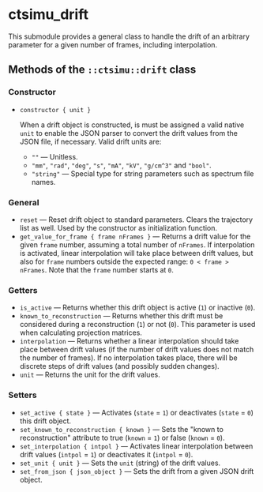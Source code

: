 # ctsimu_drift
This submodule provides a general class to handle the drift of an arbitrary parameter for a given number of frames, including interpolation.

## Methods of the `::ctsimu::drift` class

### Constructor

* `constructor { unit }`

    When a drift object is constructed, is must be assigned a valid native `unit` to enable the JSON parser to convert the drift values from the JSON file, if necessary. Valid drift units are:

    + `""` — Unitless.
    + `"mm"`, `"rad"`, `"deg"`, `"s"`, `"mA"`, `"kV"`, `"g/cm^3"` and `"bool"`.
    + `"string"` — Special type for string parameters such as spectrum file names.

### General

* `reset` — Reset drift object to standard parameters. Clears the trajectory list as well. Used by the constructor as initialization function.
* `get_value_for_frame { frame nFrames }` — Returns a drift value for the given `frame` number, assuming a total number of `nFrames`. If interpolation is activated, linear interpolation will take place between drift values, but also for `frame` numbers outside the expected range: `0 < frame > nFrames`. Note that the `frame` number starts at `0`.

### Getters

* `is_active` — Returns whether this drift object is active (`1`) or inactive (`0`).
* `known_to_reconstruction` — Returns whether this drift must be considered during a reconstruction (`1`) or not (`0`). This parameter is used when calculating projection matrices.
* `interpolation` — Returns whether a linear interpolation should take place between drift values (if the number of drift values does not match the number of frames). If no interpolation takes place, there will be discrete steps of drift values (and possibly sudden changes).
* `unit` — Returns the unit for the drift values.

### Setters

* `set_active { state }` — Activates (`state` = `1`) or deactivates (`state` = `0`) this drift object.
* `set_known_to_reconstruction { known }` — Sets the "known to reconstruction" attribute to true (`known` = `1`) or false (`known` = `0`).
* `set_interpolation { intpol }` — Activates linear interpolation between drift values (`intpol` = `1`) or deactivates it (`intpol` = `0`).
* `set_unit { unit }` — Sets the `unit` (string) of the drift values.
* `set_from_json { json_object }` — Sets the drift from a given JSON drift object.